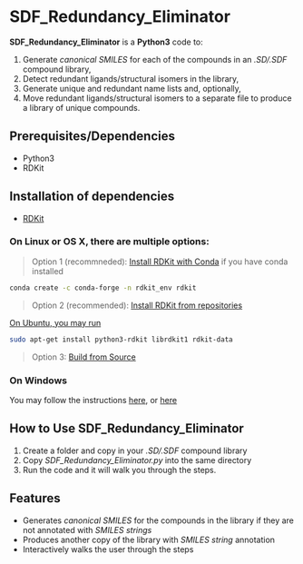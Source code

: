 # SDF_Redundancy_Eliminator

**SDF_Redundancy_Eliminator** is a **Python3** code to: 
 1. Generate *canonical SMILES* for each of the compounds in an *.SD/.SDF* compound library, 
 2. Detect redundant ligands/structural isomers in the library,  
 3. Generate unique and redundant name lists and, optionally,  
 4. Move redundant ligands/structural isomers to a separate file to produce a library of unique compounds.


## Prerequisites/Dependencies

* Python3
* RDKit

## Installation of dependencies
* [RDKit](https://www.rdkit.org/docs/Install.html)

###  On Linux or OS X, there are multiple options:
> Option 1 (recommneded): [Install RDKit with Conda](https://www.rdkit.org/docs/Install.html#how-to-install-rdkit-with-conda) if you have conda installed

  ```bash
  conda create -c conda-forge -n rdkit_env rdkit
  ```

> Option 2 (recommended): [Install RDKit from repositories](https://www.rdkit.org/docs/Install.html#installation-from-repositories)

[On Ubuntu, you may run](https://www.rdkit.org/docs/Install.html#ubuntu-12-04-and-later)

 ```bash
sudo apt-get install python3-rdkit librdkit1 rdkit-data
```

> Option 3: [Build from Source](https://www.rdkit.org/docs/Install.html#building-from-source)

### On Windows
You may follow the instructions [here](https://www.rdkit.org/docs/Install.html#windows), or [here](https://www.rdkit.org/docs/Install.html#cross-platform-under-anaconda-python-fastest-install)

## How to Use SDF_Redundancy_Eliminator
1. Create a folder and copy in your *.SD/.SDF* compound library
2. Copy *SDF_Redundancy_Eliminator.py* into the same directory
3. Run the code and it will walk you through the steps.


## Features
* Generates *canonical SMILES* for the compounds in the library if they are not annotated with *SMILES strings*
* Produces another copy of the library with *SMILES string* annotation
* Interactively walks the user through the steps